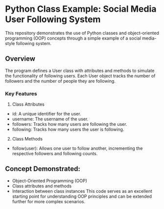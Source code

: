 # Python Class Example: Social Media User Following System
This repository demonstrates the use of Python classes and object-oriented programming (OOP) concepts through a simple example of a social media-style following system.

## Overview
The program defines a User class with attributes and methods to simulate the functionality of following users. Each User object tracks the number of followers and the number of people they are following.

### Key Features
1. Class Attributes
- id: A unique identifier for the user.
- username: The username of the user.
- followers: Tracks how many users are following the user.
- following: Tracks how many users the user is following. 
2. Class Methods
- follow(user): Allows one user to follow another, incrementing the respective followers and following counts.

## Concept Demonstrated:
- Object-Oriented Programming (OOP)
- Class attributes and methods
- Interaction between class instances
This code serves as an excellent starting point for understanding OOP principles and can be extended further for more complex scenarios.
